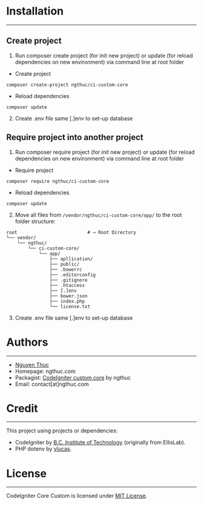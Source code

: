 # Installation
--------------------------
## Create project
1. Run composer create project (for init new project) or update (for reload dependencies on new environment) via command line at root folder
* Create project
```shell
composer create-project ngthuc/ci-custom-core
```
* Reload dependencies
```shell
composer update
```
2. Create .env file same [.]env to set-up database
## Require project into another project
1. Run composer require project (for init new project) or update (for reload dependencies on new environment) via command line at root folder
* Require project
```shell
composer require ngthuc/ci-custom-core
```
* Reload dependencies
```shell
composer update
```
2. Move all files from `/vendor/ngthuc/ci-custom-core/app/` to the root folder structure:
```shell
root                          # → Root Directory
└── vendor/
    └── ngthuc/
        └── ci-custom-core/
            └── app/
                ├── apllication/
                ├── public/
                ├── .bowerrc
                ├── .editorconfig
                ├── .gitignore
                ├── .htaccess
                ├── [.]env
                ├── bower.json
                ├── index.php
                └── license.txt
```
3. Create .env file same [.]env to set-up database

# Authors
--------------------------
* [Nguyen Thuc](https://ngthuc.github.io/)
* Homepage: ngthuc.com
* Packagist: [CodeIgniter custom core](https://packagist.org/packages/ngthuc/ci-custom-core) by ngthuc
* Email: contact[at]ngthuc.com

# Credit
--------------------------
This project using projects or dependencies:
* CodeIgniter by [B.C. Institute of Technology](https://github.com/bcit-ci/CodeIgniter) (originally from EllisLab).
* PHP dotenv by [vlucas](https://github.com/vlucas/phpdotenv).

# License
--------------------------
CodeIgniter Core Custom is licensed under [MIT License](LICENSE).
